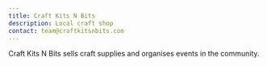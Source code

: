 ```yaml
---
title: Craft Kits N Bits
description: Local craft shop
contact: team@craftkitsnbits.com
---
```


Craft Kits N Bits sells craft supplies and organises events in the community.
